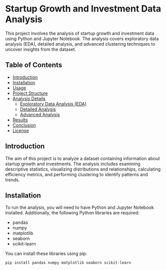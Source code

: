 # Startup Growth and Investment Data Analysis

This project involves the analysis of startup growth and investment data using Python and Jupyter Notebook. The analysis covers exploratory data analysis (EDA), detailed analysis, and advanced clustering techniques to uncover insights from the dataset.

## Table of Contents
- [Introduction](#introduction)
- [Installation](#installation)
- [Usage](#usage)
- [Project Structure](#project-structure)
- [Analysis Details](#analysis-details)
  - [Exploratory Data Analysis (EDA)](#exploratory-data-analysis-eda)
  - [Detailed Analysis](#detailed-analysis)
  - [Advanced Analysis](#advanced-analysis)
- [Results](#results)
- [Conclusion](#conclusion)
- [License](#license)

## Introduction
The aim of this project is to analyze a dataset containing information about startup growth and investments. The analysis includes examining descriptive statistics, visualizing distributions and relationships, calculating efficiency metrics, and performing clustering to identify patterns and trends.

## Installation
To run the analysis, you will need to have Python and Jupyter Notebook installed. Additionally, the following Python libraries are required:
- pandas
- numpy
- matplotlib
- seaborn
- scikit-learn

You can install these libraries using pip:
```bash
pip install pandas numpy matplotlib seaborn scikit-learn
